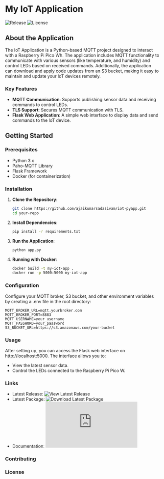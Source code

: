# My IoT Application

![Release](https://img.shields.io/github/v/release/ajaikumarsadasivam/iot-pyapp)
![License](https://img.shields.io/github/license/ajaikumarsadasivam/iot-pyapp)

## About the Application

The IoT Application is a Python-based MQTT project designed to interact with a Raspberry Pi Pico Wh. The application includes MQTT functionality to communicate with various sensors (like temperature, and humidity) and control LEDs based on received commands. Additionally, the application can download and apply code updates from an S3 bucket, making it easy to maintain and update your IoT devices remotely.

### Key Features
- **MQTT Communication**: Supports publishing sensor data and receiving commands to control LEDs.
- **TLS Support**: Secures MQTT communication with TLS.
- **Flask Web Application**: A simple web interface to display data and send commands to the IoT device.

## Getting Started

### Prerequisites

- Python 3.x
- Paho-MQTT Library
- Flask Framework
- Docker (for containerization)

### Installation

1. **Clone the Repository**:
   ```bash
   git clone https://github.com/ajaikumarsadasivam/iot-pyapp.git
   cd your-repo

2. **Install Dependencies**:
    ```bash
    pip install -r requirements.txt

3. **Run the Application**:
    ```bash
    python app.py

4. **Running with Docker**:
    ```bash
    docker build -t my-iot-app .
    docker run -p 5000:5000 my-iot-app

### Configuration

Configure your MQTT broker, S3 bucket, and other environment variables by creating a .env file in the root directory:

    MQTT_BROKER_URL=mqtt.yourbroker.com
    MQTT_BROKER_PORT=8883
    MQTT_USERNAME=your_username
    MQTT_PASSWORD=your_password
    S3_BUCKET_URL=https://s3.amazonaws.com/your-bucket

### Usage

After setting up, you can access the Flask web interface on http://localhost:5000. The interface allows you to:

- View the latest sensor data.
- Control the LEDs connected to the Raspberry Pi Pico W.

### Links

- Latest Release: ![View Latest Release](https://github.com/ajaikumarsadasivam/iot-pyapp/releases/latest)
- Latest Package: ![Download Latest Package](https://github.com/ajaikumarsadasivam/iot-pyapp/packages)
- Documentation: ![Project Documentation](https://github.com/ajaikumarsadasivam/iot-pyapp/blob/main/README.md)

### Contributing

<TBU>

### License

<TBU>